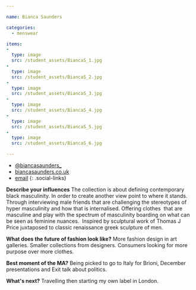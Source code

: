 ```yaml
---

name: Bianca Saunders

categories:
  - menswear

items:
-
  type: image
  src: /student_assets/BiancaS_1.jpg
-
  type: image
  src: /student_assets/BiancaS_2.jpg
-
  type: image
  src: /student_assets/BiancaS_3.jpg
-
  type: image
  src: /student_assets/BiancaS_4.jpg
-
  type: image
  src: /student_assets/BiancaS_5.jpg
-
  type: image
  src: /student_assets/BiancaS_6.jpg

---
```


* [@biancasaunders_](https://www.instagram.com/biancasaunders_/)
* [biancasaunders.co.uk](http://www.biancasaunders.co.uk)
* [email](mailto:bianca.saunders@network.rca.ac.uk)
{: .social-links}

**Describe your influences**
The collection is about defining contemporary black masculinity. In order to create another view point to where it stands. Through interviewing male friends that are challenging the stereotypes of hyper masculinity and how that is internalised. Offering clothes  that are masculine and play with the spectrum of masculinity boarding on what can be seen as feminine nuances.  Inspired by sculptural work of Thomas J Price juxtaposed to classic renaissance greek sculpture of men.

**What does the future of fashion look like?**
More fashion design in art galleries. 
Smaller collections from designers. 
Consumers looking for more purpose over more clothes.

**Best moment of the MA?**
Being picked to go to Italy for Brioni, December presentations and Exit talk about politics.

**What's next?**
Travelling then starting my own label in London.
